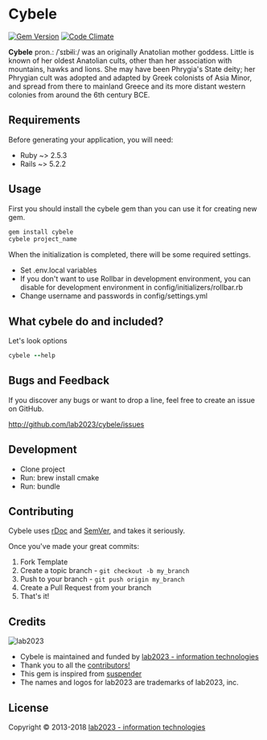 # Cybele

[![Gem Version](https://badge.fury.io/rb/cybele.png)](http://badge.fury.io/rb/cybele)
[![Code Climate](https://codeclimate.com/github/kebab-project/cybele.png)](https://codeclimate.com/github/kebab-project/cybele)

**Cybele** pron.: /ˈsɪbɨliː/ was an originally Anatolian mother goddess. Little is known of her oldest Anatolian cults,
other than her association with mountains, hawks and lions. She may have been Phrygia's State deity; her Phrygian cult
was adopted and adapted by Greek colonists of Asia Minor, and spread from there to mainland Greece and its more distant
western colonies from around the 6th century BCE.

## Requirements

Before generating your application, you will need:

* Ruby ~> 2.5.3
* Rails ~> 5.2.2

## Usage

First you should install the cybele gem than you can use it for creating new gem.

```ruby
gem install cybele
cybele project_name
```
 

When the initialization is completed, there will be some required settings.

* Set .env.local variables
* If you don't want to use Rollbar in development environment, you can disable for development environment in config/initializers/rollbar.rb
* Change username and passwords in config/settings.yml

## What cybele do and included?

Let's look options

```ruby
cybele --help
```

## Bugs and  Feedback

If you discover any bugs or want to drop a line, feel free to create an issue on GitHub.

http://github.com/lab2023/cybele/issues

## Development
* Clone project
* Run: brew install cmake
* Run: bundle

## Contributing

Cybele uses [rDoc](http://rubydoc.info/gems/cybele) and [SemVer](http://semver.org/), and takes it seriously.

Once you've made your great commits:

1. Fork Template
2. Create a topic branch - `git checkout -b my_branch`
3. Push to your branch - `git push origin my_branch`
4. Create a Pull Request from your branch
5. That's it!

## Credits

![lab2023](http://lab2023.com/assets/images/named-logo.png)

- Cybele is maintained and funded by [lab2023 - information technologies](http://lab2023.com/)
- Thank you to all the [contributors!](../../graphs/contributors)
- This gem is inspired from [suspender](https://github.com/thoughtbot/suspenders)
- The names and logos for lab2023 are trademarks of lab2023, inc.

## License

Copyright © 2013-2018 [lab2023 - information technologies](http://lab2023.com)
